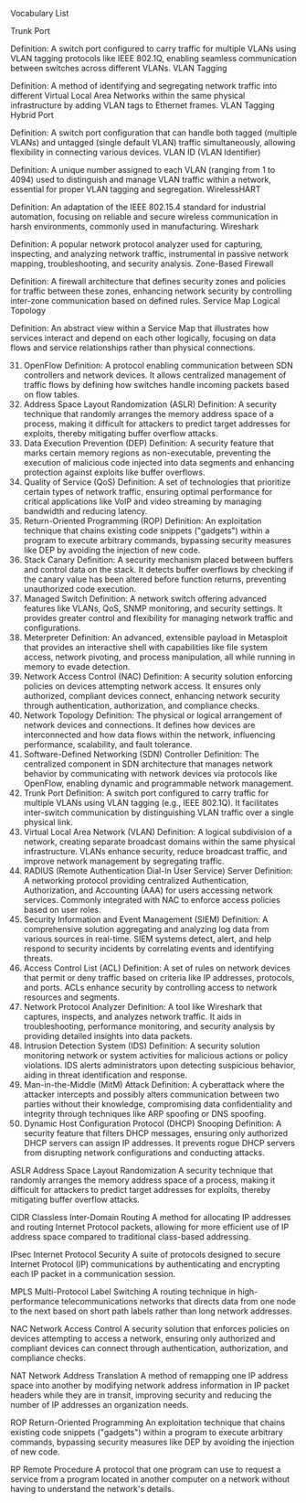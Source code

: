 Vocabulary List


Trunk Port

Definition: A switch port configured to carry traffic for multiple VLANs using VLAN tagging protocols like IEEE 802.1Q, enabling seamless communication between switches across different VLANs.
VLAN Tagging

Definition: A method of identifying and segregating network traffic into different Virtual Local Area Networks within the same physical infrastructure by adding VLAN tags to Ethernet frames.
VLAN Tagging Hybrid Port

Definition: A switch port configuration that can handle both tagged (multiple VLANs) and untagged (single default VLAN) traffic simultaneously, allowing flexibility in connecting various devices.
VLAN ID (VLAN Identifier)

Definition: A unique number assigned to each VLAN (ranging from 1 to 4094) used to distinguish and manage VLAN traffic within a network, essential for proper VLAN tagging and segregation.
WirelessHART

Definition: An adaptation of the IEEE 802.15.4 standard for industrial automation, focusing on reliable and secure wireless communication in harsh environments, commonly used in manufacturing.
Wireshark

Definition: A popular network protocol analyzer used for capturing, inspecting, and analyzing network traffic, instrumental in passive network mapping, troubleshooting, and security analysis.
Zone-Based Firewall

Definition: A firewall architecture that defines security zones and policies for traffic between these zones, enhancing network security by controlling inter-zone communication based on defined rules.
Service Map Logical Topology

Definition: An abstract view within a Service Map that illustrates how services interact and depend on each other logically, focusing on data flows and service relationships rather than physical connections.

31. OpenFlow
Definition: A protocol enabling communication between SDN controllers and network devices. It allows centralized management of traffic flows by defining how switches handle incoming packets based on flow tables.
32. Address Space Layout Randomization (ASLR)
Definition: A security technique that randomly arranges the memory address space of a process, making it difficult for attackers to predict target addresses for exploits, thereby mitigating buffer overflow attacks.
33. Data Execution Prevention (DEP)
Definition: A security feature that marks certain memory regions as non-executable, preventing the execution of malicious code injected into data segments and enhancing protection against exploits like buffer overflows.
34. Quality of Service (QoS)
Definition: A set of technologies that prioritize certain types of network traffic, ensuring optimal performance for critical applications like VoIP and video streaming by managing bandwidth and reducing latency.
35. Return-Oriented Programming (ROP)
Definition: An exploitation technique that chains existing code snippets ("gadgets") within a program to execute arbitrary commands, bypassing security measures like DEP by avoiding the injection of new code.
36. Stack Canary
Definition: A security mechanism placed between buffers and control data on the stack. It detects buffer overflows by checking if the canary value has been altered before function returns, preventing unauthorized code execution.
37. Managed Switch
Definition: A network switch offering advanced features like VLANs, QoS, SNMP monitoring, and security settings. It provides greater control and flexibility for managing network traffic and configurations.
38. Meterpreter
Definition: An advanced, extensible payload in Metasploit that provides an interactive shell with capabilities like file system access, network pivoting, and process manipulation, all while running in memory to evade detection.
39. Network Access Control (NAC)
Definition: A security solution enforcing policies on devices attempting network access. It ensures only authorized, compliant devices connect, enhancing network security through authentication, authorization, and compliance checks.
40. Network Topology
Definition: The physical or logical arrangement of network devices and connections. It defines how devices are interconnected and how data flows within the network, influencing performance, scalability, and fault tolerance.
41. Software-Defined Networking (SDN) Controller
Definition: The centralized component in SDN architecture that manages network behavior by communicating with network devices via protocols like OpenFlow, enabling dynamic and programmable network management.
42. Trunk Port
Definition: A switch port configured to carry traffic for multiple VLANs using VLAN tagging (e.g., IEEE 802.1Q). It facilitates inter-switch communication by distinguishing VLAN traffic over a single physical link.
43. Virtual Local Area Network (VLAN)
Definition: A logical subdivision of a network, creating separate broadcast domains within the same physical infrastructure. VLANs enhance security, reduce broadcast traffic, and improve network management by segregating traffic.
44. RADIUS (Remote Authentication Dial-In User Service) Server
Definition: A networking protocol providing centralized Authentication, Authorization, and Accounting (AAA) for users accessing network services. Commonly integrated with NAC to enforce access policies based on user roles.
45. Security Information and Event Management (SIEM)
Definition: A comprehensive solution aggregating and analyzing log data from various sources in real-time. SIEM systems detect, alert, and help respond to security incidents by correlating events and identifying threats.
46. Access Control List (ACL)
Definition: A set of rules on network devices that permit or deny traffic based on criteria like IP addresses, protocols, and ports. ACLs enhance security by controlling access to network resources and segments.
47. Network Protocol Analyzer
Definition: A tool like Wireshark that captures, inspects, and analyzes network traffic. It aids in troubleshooting, performance monitoring, and security analysis by providing detailed insights into data packets.
48. Intrusion Detection System (IDS)
Definition: A security solution monitoring network or system activities for malicious actions or policy violations. IDS alerts administrators upon detecting suspicious behavior, aiding in threat identification and response.
49. Man-in-the-Middle (MitM) Attack
Definition: A cyberattack where the attacker intercepts and possibly alters communication between two parties without their knowledge, compromising data confidentiality and integrity through techniques like ARP spoofing or DNS spoofing.
50. Dynamic Host Configuration Protocol (DHCP) Snooping
Definition: A security feature that filters DHCP messages, ensuring only authorized DHCP servers can assign IP addresses. It prevents rogue DHCP servers from disrupting network configurations and conducting attacks.

ASLR
Address Space Layout Randomization
A security technique that randomly arranges the memory address space of a process, making it difficult for attackers to predict target addresses for exploits, thereby mitigating buffer overflow attacks.

CIDR
Classless Inter-Domain Routing
A method for allocating IP addresses and routing Internet Protocol packets, allowing for more efficient use of IP address space compared to traditional class-based addressing.


IPsec
Internet Protocol Security
A suite of protocols designed to secure Internet Protocol (IP) communications by authenticating and encrypting each IP packet in a communication session.

MPLS
Multi-Protocol Label Switching
A routing technique in high-performance telecommunications networks that directs data from one node to the next based on short path labels rather than long network addresses.

NAC
Network Access Control
A security solution that enforces policies on devices attempting to access a network, ensuring only authorized and compliant devices can connect through authentication, authorization, and compliance checks.

NAT
Network Address Translation
A method of remapping one IP address space into another by modifying network address information in IP packet headers while they are in transit, improving security and reducing the number of IP addresses an organization needs.

ROP
Return-Oriented Programming
An exploitation technique that chains existing code snippets ("gadgets") within a program to execute arbitrary commands, bypassing security measures like DEP by avoiding the injection of new code.

RP
Remote Procedure
A protocol that one program can use to request a service from a program located in another computer on a network without having to understand the network's details.


